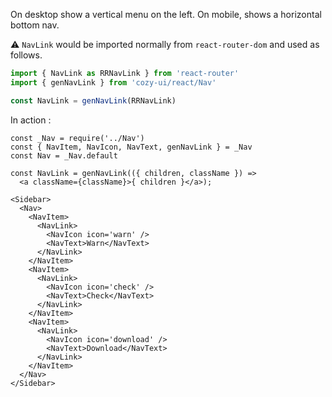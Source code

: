 On desktop show a vertical menu on the left. On mobile, shows a
horizontal bottom nav.

⚠️ `NavLink` would be imported normally from `react-router-dom` and
used as follows.

```jsx static
import { NavLink as RRNavLink } from 'react-router'
import { genNavLink } from 'cozy-ui/react/Nav'

const NavLink = genNavLink(RRNavLink)
```

In action : 

```
const _Nav = require('../Nav')
const { NavItem, NavIcon, NavText, genNavLink } = _Nav
const Nav = _Nav.default

const NavLink = genNavLink(({ children, className }) =>
  <a className={className}>{ children }</a>);

<Sidebar>
  <Nav>
    <NavItem>
      <NavLink>
        <NavIcon icon='warn' />
        <NavText>Warn</NavText>
      </NavLink>
    </NavItem>
    <NavItem>
      <NavLink>
        <NavIcon icon='check' />
        <NavText>Check</NavText>
      </NavLink>
    </NavItem>
    <NavItem>
      <NavLink>
        <NavIcon icon='download' />
        <NavText>Download</NavText>
      </NavLink>
    </NavItem>
  </Nav>
</Sidebar>
```
